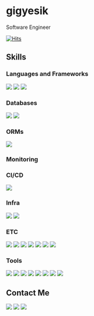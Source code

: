 # gigyesik

Software Engineer

[![Hits](https://hits.seeyoufarm.com/api/count/incr/badge.svg?url=https%3A%2F%2Fgithub.com%2Fgigyesik%2Fhit-counter&count_bg=%2379C83D&title_bg=%23555555&icon=&icon_color=%23E7E7E7&title=hits&edge_flat=false)](https://hits.seeyoufarm.com)

## Skills

### Languages and Frameworks

<p>
  <img src="https://img.shields.io/badge/SpringBoot-6DB33F?style=flat-square&logo=SpringBoot&logoColor=white">
  <img src="https://img.shields.io/badge/Python-3776AB?style=flat-square&logo=Python&logoColor=white">
  <img src="https://img.shields.io/badge/PHP-777BB4?style=flat-square&logo=PHP&logoColor=white">
</p>

### Databases

<p>
  <img src="https://img.shields.io/badge/MySQL-4479A1?style=flat-square&logo=MySQL&logoColor=white">
  <img src="https://img.shields.io/badge/Redis-FF4438?style=flat-square&logo=Redis&logoColor=white">
</p>

### ORMs

<p>
  <img src="https://img.shields.io/badge/Hibernate-59666C?style=flat-square&logo=Hibernate&logoColor=white">
</p>

### Monitoring

### CI/CD

<p>
  <img src="https://img.shields.io/badge/TeamCity-000000?style=flat-square&logo=TeamCity&logoColor=white">
</p>

### Infra

<p>
  <img src="https://img.shields.io/badge/AWS-232F3E?style=flat-square&logo=AmazonWebServices&logoColor=white">
  <img src="https://img.shields.io/badge/Docker-2496ED?style=flat-square&logo=Docker&logoColor=white">
</p>

### ETC

<p>
  <img src="https://img.shields.io/badge/Ubuntu-E95420?style=flat-square&logo=Ubuntu&logoColor=white">
  <img src="https://img.shields.io/badge/Gradle-02303A?style=flat-square&logo=Gradle&logoColor=white">
  <img src="https://img.shields.io/badge/Swagger-85EA2D?style=flat-square&logo=Swagger&logoColor=white">
  <img src="https://img.shields.io/badge/Markdown-000000?style=flat-square&logo=Markdown&logoColor=white">
  <img src="https://img.shields.io/badge/Apache-D22128?style=flat-square&logo=Apache&logoColor=white">
  <img src="https://img.shields.io/badge/Disqus-2E9FFF?style=flat-square&logo=Disqus&logoColor=white">
  <img src="https://img.shields.io/badge/Jekyll-CC0000?style=flat-square&logo=Jekyll&logoColor=white">
</p>

### Tools

<p>
  <img src="https://img.shields.io/badge/Git-F05032?style=flat-square&logo=Git&logoColor=white">
  <img src="https://img.shields.io/badge/JetBrainsIDE-000000?style=flat-square&logo=JetBrains&logoColor=white">
  <img src="https://img.shields.io/badge/Notion-000000?style=flat-square&logo=Notion&logoColor=white">
  <img src="https://img.shields.io/badge/Slack-4A154B?style=flat-square&logo=Slack&logoColor=white">
  <img src="https://img.shields.io/badge/DBeaver-382923?style=flat-square&logo=DBeaver&logoColor=white">
  <img src="https://img.shields.io/badge/Sourcetree-0052CC?style=flat-square&logo=Sourcetree&logoColor=white">
  <img src="https://img.shields.io/badge/Wireshark-1679A7?style=flat-square&logo=Wireshark&logoColor=white">
  <img src="https://img.shields.io/badge/TestRail-65C179?style=flat-square&logo=TestRail&logoColor=white">
</p>

## Contact Me

<p>
  <a href="https://gigyesik.github.io" target="_blank"><img src="https://img.shields.io/badge/Blog-222222?style=flat-square&logo=GitHubPages&logoColor=white"></a>
  <a href="https://github.com/gigyesik" target="_blank"><img src="https://img.shields.io/badge/GitHub-181717?style=flat-square&logo=GitHub&logoColor=white"></a>
  <a href="mailto:gigyesik@gmail.com" target="_blank"><img src="https://img.shields.io/badge/gigyesik@gmail.com-EA4335?style=flat-square&logo=Gmail&logoColor=white"></a>
</p>

[//]: # (produce by https://simpleicons.org/)

[//]: # (Need Add)
[//]: # (![Discord]&#40;https://img.shields.io/badge/Discord-5865F2?style=flat-square&logo=Discord&logoColor=white&#41;)
[//]: # (![Gitea]&#40;https://img.shields.io/badge/Gitea-609926?style=flat-square&logo=Gitea&logoColor=white&#41;)
[//]: # (IntellijIDEA)
[//]: # (  <img src="https://img.shields.io/badge/IntellijIDEA-000000?style=flat-square&logo=IntellijIDEA&logoColor=white">)
[//]: # (![Spring]&#40;https://img.shields.io/badge/Spring-6DB33F?style=flat-square&logo=Spring&logoColor=white&#41;)
[//]: # (![SpringSecurity]&#40;https://img.shields.io/badge/SpringSecurity-6DB33F?style=flat-square&logo=SpringSecurity&logoColor=white&#41;)
[//]: # (![Tistory]&#40;https://img.shields.io/badge/Tistory-000000?style=flat-square&logo=Tistory&logoColor=white&#41;)

[//]: # (Not Yet)
[//]: # (![BuyMeACoffee]&#40;https://img.shields.io/badge/BuyMeACoffee-FFDD00?style=flat-square&logo=BuyMeACoffee&logoColor=white&#41;)
[//]: # (![X]&#40;https://img.shields.io/badge/X-000000?style=flat-square&logo=X&logoColor=white&#41;)

[//]: # (Deprecated)
[//]: # (![VisualStudioCode]&#40;https://img.shields.io/badge/VSCode-007ACC?style=flat-square&logo=VisualStudioCode&logoColor=white&#41;)
[//]: # (![Windows]&#40;https://img.shields.io/badge/Windows-0078D4?style=flat-square&logo=Windows&logoColor=white&#41;)

[//]: # (ETC Icon Index)
[//]: # (amazonec2)
[//]: # (bootstrap)
[//]: # (c)
[//]: # (dart)
[//]: # (datadog)
[//]: # (elasticsearch)
[//]: # (fastapi)
[//]: # (go)
[//]: # (html5)
[//]: # (ios)
[//]: # (javascript)
[//]: # (kubernetes)
[//]: # (leetcode)
[//]: # (mariadb)
[//]: # (nextdotjs)
[//]: # (oracle)
[//]: # (postgresql)
[//]: # (react)
[//]: # (selenium)
[//]: # (thymeleaf)
[//]: # (velog)
